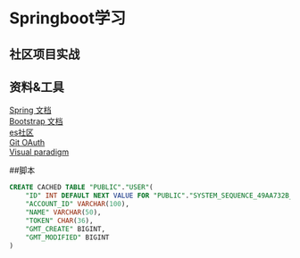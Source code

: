 # Springboot学习
## 社区项目实战

## 资料&工具

[Spring 文档](https://spring.io/guides)\
[Bootstrap 文档](https://v3.bootcss.com/)\
[es社区](https://elasticsearch.cn/)\
[Git OAuth](https://developer.github.com/apps/building-oauth-apps/)\
[Visual paradigm](https://www.visual-paradigm.com/cn/)

##脚本
```sql
CREATE CACHED TABLE "PUBLIC"."USER"(
    "ID" INT DEFAULT NEXT VALUE FOR "PUBLIC"."SYSTEM_SEQUENCE_49AA732B_EF5A_4E6D_B45A_5E13C808D8E4" NOT NULL NULL_TO_DEFAULT SEQUENCE "PUBLIC"."SYSTEM_SEQUENCE_49AA732B_EF5A_4E6D_B45A_5E13C808D8E4",
    "ACCOUNT_ID" VARCHAR(100),
    "NAME" VARCHAR(50),
    "TOKEN" CHAR(36),
    "GMT_CREATE" BIGINT,
    "GMT_MODIFIED" BIGINT
)
```